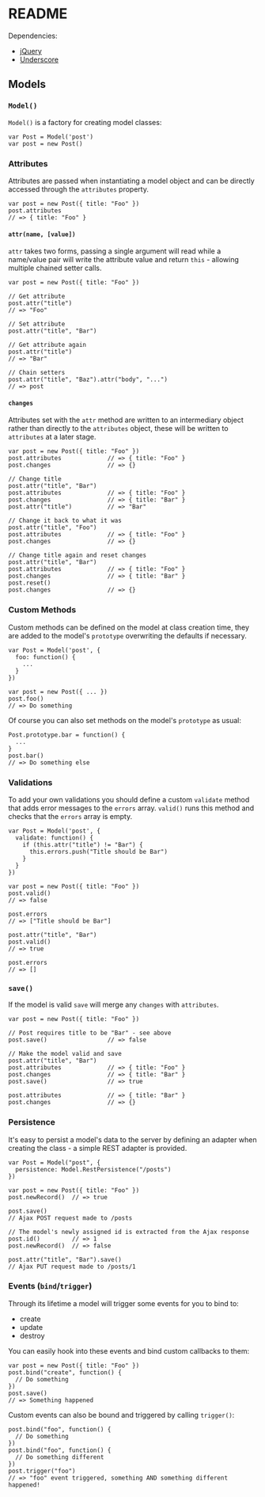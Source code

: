 # README

Dependencies:

 * [jQuery](http://jquery.com/)
 * [Underscore](http://documentcloud.github.com/underscore/)

## Models

### `Model()`

`Model()` is a factory for creating model classes:

    var Post = Model('post')
    var post = new Post()

### Attributes

Attributes are passed when instantiating a model object and can be directly accessed through the `attributes` property.

    var post = new Post({ title: "Foo" })
    post.attributes
    // => { title: "Foo" }

#### `attr(name, [value])`

`attr` takes two forms, passing a single argument will read while a name/value pair will write the attribute value and return `this` - allowing multiple chained setter calls.

    var post = new Post({ title: "Foo" })

    // Get attribute
    post.attr("title")
    // => "Foo"

    // Set attribute
    post.attr("title", "Bar")

    // Get attribute again
    post.attr("title")
    // => "Bar"

    // Chain setters
    post.attr("title", "Baz").attr("body", "...")
    // => post

#### `changes`

Attributes set with the `attr` method are written to an intermediary object rather than directly to the `attributes` object, these will be written to `attributes` at a later stage.

    var post = new Post({ title: "Foo" })
    post.attributes             // => { title: "Foo" }
    post.changes                // => {}

    // Change title
    post.attr("title", "Bar")
    post.attributes             // => { title: "Foo" }
    post.changes                // => { title: "Bar" }
    post.attr("title")          // => "Bar"

    // Change it back to what it was
    post.attr("title", "Foo")
    post.attributes             // => { title: "Foo" }
    post.changes                // => {}

    // Change title again and reset changes
    post.attr("title", "Bar")
    post.attributes             // => { title: "Foo" }
    post.changes                // => { title: "Bar" }
    post.reset()
    post.changes                // => {}

### Custom Methods

Custom methods can be defined on the model at class creation time, they are added to the model's `prototype` overwriting the defaults if necessary.

    var Post = Model('post', {
      foo: function() {
        ...
      }
    })

    var post = new Post({ ... })
    post.foo()
    // => Do something

Of course you can also set methods on the model's `prototype` as usual:

    Post.prototype.bar = function() {
      ...
    }
    post.bar()
    // => Do something else

### Validations

To add your own validations you should define a custom `validate` method that adds error messages to the `errors` array. `valid()` runs this method and checks that the `errors` array is empty.

    var Post = Model('post', {
      validate: function() {
        if (this.attr("title") != "Bar") {
          this.errors.push("Title should be Bar")
        }
      }
    })

    var post = new Post({ title: "Foo" })
    post.valid()
    // => false

    post.errors
    // => ["Title should be Bar"]

    post.attr("title", "Bar")
    post.valid()
    // => true

    post.errors
    // => []

### `save()`

If the model is valid `save` will merge any `changes` with `attributes`.

    var post = new Post({ title: "Foo" })

    // Post requires title to be "Bar" - see above
    post.save()                 // => false

    // Make the model valid and save
    post.attr("title", "Bar")
    post.attributes             // => { title: "Foo" }
    post.changes                // => { title: "Bar" }
    post.save()                 // => true

    post.attributes             // => { title: "Bar" }
    post.changes                // => {}

### Persistence

It's easy to persist a model's data to the server by defining an adapter when creating the class - a simple REST adapter is provided.

    var Post = Model("post", {
      persistence: Model.RestPersistence("/posts")
    })

    var post = new Post({ title: "Foo" })
    post.newRecord()  // => true

    post.save()
    // Ajax POST request made to /posts

    // The model's newly assigned id is extracted from the Ajax response
    post.id()         // => 1
    post.newRecord()  // => false

    post.attr("title", "Bar").save()
    // Ajax PUT request made to /posts/1

### Events (`bind`/`trigger`)

Through its lifetime a model will trigger some events for you to bind to:

 * create
 * update
 * destroy

You can easily hook into these events and bind custom callbacks to them:

    var post = new Post({ title: "Foo" })
    post.bind("create", function() {
      // Do something
    })
    post.save()
    // => Something happened

Custom events can also be bound and triggered by calling `trigger()`:

    post.bind("foo", function() {
      // Do something
    })
    post.bind("foo", function() {
      // Do something different
    })
    post.trigger("foo")
    // => "foo" event triggered, something AND something different happened!
